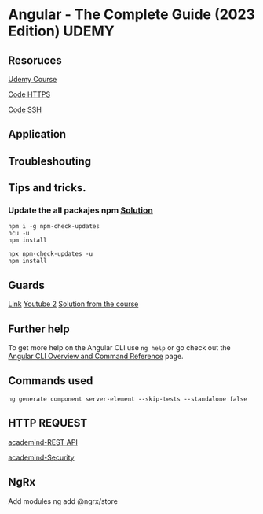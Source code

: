 # Angular - The Complete Guide (2023 Edition) UDEMY

## Resoruces

[Udemy Course](https://www.udemy.com/course/the-complete-guide-to-angular-2/)

[Code HTTPS](https://github.com/Miguel-Angel-Martin/angular-course.git)

[Code SSH](git@github.com:Miguel-Angel-Martin/angular-course.git)

## Application


## Troubleshouting

## Tips and tricks.

### Update the all packajes npm [Solution](https://stackoverflow.com/questions/16073603/how-can-i-update-each-dependency-in-package-json-to-the-latest-version)

```
npm i -g npm-check-updates
ncu -u
npm install
```
```
npx npm-check-updates -u
npm install
```

## Guards
[Link](https://www.youtube.com/watch?v=D1g6RW4oJEs)
[Youtube 2](https://www.youtube.com/watch?v=Gm6FfkIsTC8)
[Solution from the course](https://www.udemy.com/course/the-complete-guide-to-angular-2/learn/lecture/6656072#questions/19626762)

## Further help

To get more help on the Angular CLI use `ng help` or go check out the [Angular CLI Overview and Command Reference](https://angular.io/cli) page.

## Commands used

```angular
ng generate component server-element --skip-tests --standalone false
```

## HTTP REQUEST

[academind-REST API](https://academind.com/tutorials/building-a-restful-api-with-nodejs)

[academind-Security](https://academind.com/tutorials/hide-javascript-code)


## NgRx

Add modules ng add @ngrx/store 

